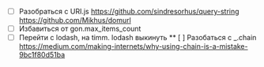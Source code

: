 * [ ] Разобраться с URI.js
  https://github.com/sindresorhus/query-string
  https://github.com/Mikhus/domurl
* [ ] Избавиться от gon.max_items_count
* [ ] Перейти с lodash, на timm. lodash выкинуть
** [ ] Разобаться с _.chain
https://medium.com/making-internets/why-using-chain-is-a-mistake-9bc1f80d51ba

